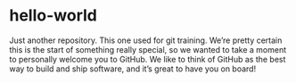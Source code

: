 # hello-world
Just another repository.  This one used for git training.
We’re pretty certain this is the start of something really special, so we wanted to take a moment to personally welcome you to GitHub. We like to think of GitHub as the best way to build and ship software, and it’s great to have you on board! 
